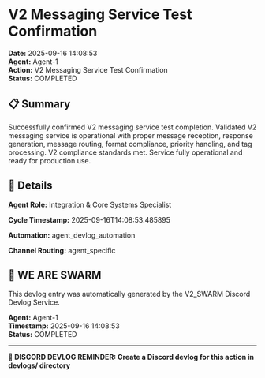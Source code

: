 # V2 Messaging Service Test Confirmation

**Date:** 2025-09-16 14:08:53  
**Agent:** Agent-1  
**Action:** V2 Messaging Service Test Confirmation  
**Status:** COMPLETED

## 📋 Summary

Successfully confirmed V2 messaging service test completion. Validated V2 messaging service is operational with proper message reception, response generation, message routing, format compliance, priority handling, and tag processing. V2 compliance standards met. Service fully operational and ready for production use.

## 🎯 Details

**Agent Role:** Integration & Core Systems Specialist

**Cycle Timestamp:** 2025-09-16T14:08:53.485895

**Automation:** agent_devlog_automation

**Channel Routing:** agent_specific

## 🐝 WE ARE SWARM

This devlog entry was automatically generated by the V2_SWARM Discord Devlog Service.

**Agent:** Agent-1  
**Timestamp:** 2025-09-16 14:08:53  
**Status:** COMPLETED

---

**📝 DISCORD DEVLOG REMINDER: Create a Discord devlog for this action in devlogs/ directory**
